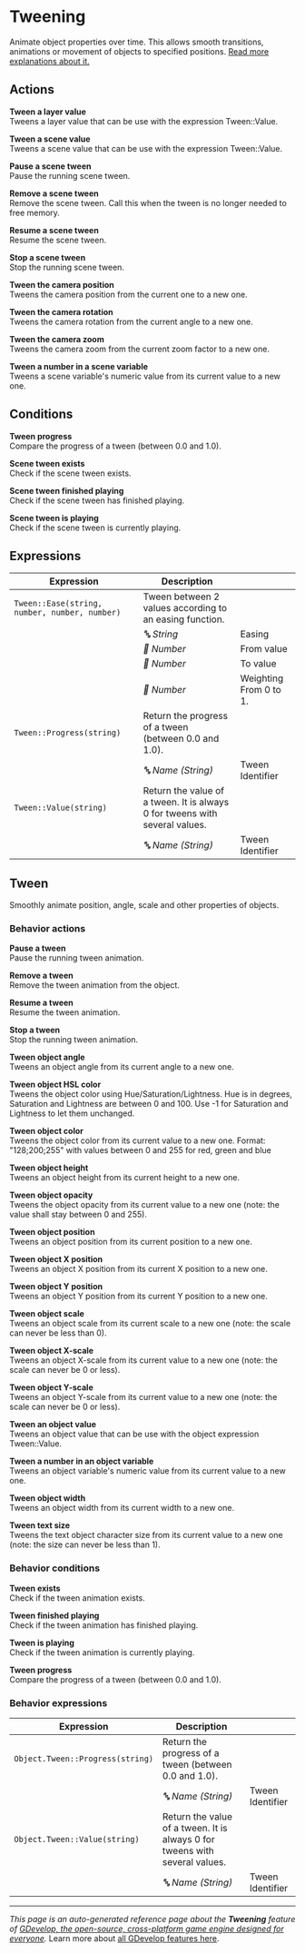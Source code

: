 # Tweening

Animate object properties over time. This allows smooth transitions, animations or movement of objects to specified positions. [Read more explanations about it.](https://wiki.gdevelop.io/gdevelop5/behaviors/tween)

## Actions

**Tween a layer value**  
Tweens a layer value that can be use with the expression Tween::Value.

**Tween a scene value**  
Tweens a scene value that can be use with the expression Tween::Value.

**Pause a scene tween**  
Pause the running scene tween.

**Remove a scene tween**  
Remove the scene tween. Call this when the tween is no longer needed to free memory.

**Resume a scene tween**  
Resume the scene tween.

**Stop a scene tween**  
Stop the running scene tween.

**Tween the camera position**  
Tweens the camera position from the current one to a new one.

**Tween the camera rotation**  
Tweens the camera rotation from the current angle to a new one.

**Tween the camera zoom**  
Tweens the camera zoom from the current zoom factor to a new one.

**Tween a number in a scene variable**  
Tweens a scene variable's numeric value from its current value to a new one.

## Conditions

**Tween progress**  
Compare the progress of a tween (between 0.0 and 1.0).

**Scene tween exists**  
Check if the scene tween exists.

**Scene tween finished playing**  
Check if the scene tween has finished playing.

**Scene tween is playing**  
Check if the scene tween is currently playing.

## Expressions

| Expression | Description |  |
|-----|-----|-----|
| `Tween::Ease(string, number, number, number)` | Tween between 2 values according to an easing function. ||
| | _🔤 String_ | Easing |
| | _🔢 Number_ | From value |
| | _🔢 Number_ | To value |
| | _🔢 Number_ | Weighting From 0 to 1. |
| `Tween::Progress(string)` | Return the progress of a tween (between 0.0 and 1.0). ||
| | _🔤 Name (String)_ | Tween Identifier |
| `Tween::Value(string)` | Return the value of a tween. It is always 0 for tweens with several values. ||
| | _🔤 Name (String)_ | Tween Identifier |

## Tween 

Smoothly animate position, angle, scale and other properties of objects. 

### Behavior actions

**Pause a tween**  
Pause the running tween animation.

**Remove a tween**  
Remove the tween animation from the object.

**Resume a tween**  
Resume the tween animation.

**Stop a tween**  
Stop the running tween animation.

**Tween object angle**  
Tweens an object angle from its current angle to a new one.

**Tween object HSL color**  
Tweens the object color using Hue/Saturation/Lightness. Hue is in degrees, Saturation and Lightness are between 0 and 100. Use -1 for Saturation and Lightness to let them unchanged.

**Tween object color**  
Tweens the object color from its current value to a new one. Format: "128;200;255" with values between 0 and 255 for red, green and blue

**Tween object height**  
Tweens an object height from its current height to a new one.

**Tween object opacity**  
Tweens the object opacity from its current value to a new one (note: the value shall stay between 0 and 255).

**Tween object position**  
Tweens an object position from its current position to a new one.

**Tween object X position**  
Tweens an object X position from its current X position to a new one.

**Tween object Y position**  
Tweens an object Y position from its current Y position to a new one.

**Tween object scale**  
Tweens an object scale from its current scale to a new one (note: the scale can never be less than 0).

**Tween object X-scale**  
Tweens an object X-scale from its current value to a new one (note: the scale can never be 0 or less).

**Tween object Y-scale**  
Tweens an object Y-scale from its current value to a new one (note: the scale can never be 0 or less).

**Tween an object value**  
Tweens an object value that can be use with the object expression Tween::Value.

**Tween a number in an object variable**  
Tweens an object variable's numeric value from its current value to a new one.

**Tween object width**  
Tweens an object width from its current width to a new one.

**Tween text size**  
Tweens the text object character size from its current value to a new one (note: the size can never be less than 1).

### Behavior conditions

**Tween exists**  
Check if the tween animation exists.

**Tween finished playing**  
Check if the tween animation has finished playing.

**Tween is playing**  
Check if the tween animation is currently playing.

**Tween progress**  
Compare the progress of a tween (between 0.0 and 1.0).

### Behavior expressions

| Expression | Description |  |
|-----|-----|-----|
| `Object.Tween::Progress(string)` | Return the progress of a tween (between 0.0 and 1.0). ||
| | _🔤 Name (String)_ | Tween Identifier |
| `Object.Tween::Value(string)` | Return the value of a tween. It is always 0 for tweens with several values. ||
| | _🔤 Name (String)_ | Tween Identifier |

---
*This page is an auto-generated reference page about the **Tweening** feature of [GDevelop, the open-source, cross-platform game engine designed for everyone](https://gdevelop.io/).* Learn more about [all GDevelop features here](/gdevelop5/all-features).